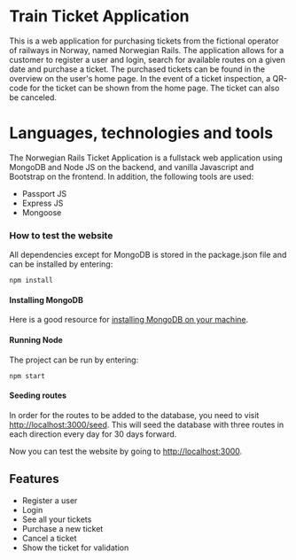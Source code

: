 # Train Ticket Application
This is a web application for purchasing tickets from the fictional operator of railways in Norway, named Norwegian Rails. The application allows for a customer to register a user and login, search for available routes on a given date and purchase a ticket. The purchased tickets can be found in the overview on the user's home page. In the event of a ticket inspection, a QR-code for the ticket can be shown from the home page. The ticket can also be canceled.

# Languages, technologies and tools
The Norwegian Rails Ticket Application is a fullstack web application using MongoDB and Node JS on the backend, and vanilla Javascript and Bootstrap on the frontend. In addition, the following tools are used:
* Passport JS
* Express JS
* Mongoose


### How to test the website
All dependencies except for MongoDB is stored in the package.json file and can be installed by entering:

```
npm install
```

#### Installing MongoDB
Here is a good resource for
[installing MongoDB on your machine](https://zarkom.net/blogs/how-to-install-mongodb-for-development-in-windows-3328).

#### Running Node

The project can be run by entering:

```
npm start
```
#### Seeding routes
In order for the routes to be added to the database, you need to visit [http://localhost:3000/seed](http://localhost:3000/seed). This will seed the database with three routes in each direction every day for 30 days forward.

Now you can test the website by going to [http://localhost:3000](http://localhost:3000).

## Features
* Register a user
* Login
* See all your tickets
* Purchase a new ticket
* Cancel a ticket
* Show the ticket for validation
